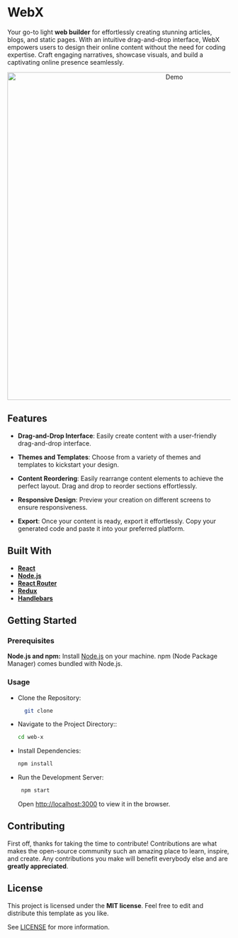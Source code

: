 
# WebX

Your go-to light **web builder** for effortlessly creating stunning articles, blogs, and static pages. With an intuitive drag-and-drop interface, WebX empowers users to design their online content without the need for coding expertise. Craft engaging narratives, showcase visuals, and build a captivating online presence seamlessly.

<p align="center">
  <img src="https://i.imgur.com/nyqhoIh.png" alt="Demo" width="738">
</p>

## Features

- **Drag-and-Drop Interface**: Easily create content with a user-friendly drag-and-drop interface.

- **Themes and Templates**: Choose from a variety of themes and templates to kickstart your design.

- **Content Reordering**: Easily rearrange content elements to achieve the perfect layout. Drag and drop to reorder sections effortlessly.

- **Responsive Design**: Preview your creation on different screens to ensure responsiveness.

- **Export**: Once your content is ready, export it effortlessly. Copy your generated code and paste it into your preferred platform.


## Built With

- **[React](https://reactjs.org/)**
- **[Node.js](https://nodejs.org/)**
- **[React Router](https://reactrouter.com/)**
- **[Redux](https://redux.js.org/)**
- **[Handlebars](https://handlebarsjs.com/)**


## Getting Started

### Prerequisites

**Node.js and npm:** Install [Node.js](https://nodejs.org/) on your machine. npm (Node Package Manager) comes bundled with Node.js.

### Usage

- Clone the Repository:

   ```sh
     git clone
   ```

- Navigate to the Project Directory::

   ```sh
   cd web-x
   ```

- Install Dependencies:

   ```sh
   npm install
   ```

- Run the Development Server:

   ```sh
    npm start
   ```
  Open [http://localhost:3000](http://localhost:3000) to view it in the browser.


## Contributing

First off, thanks for taking the time to contribute! Contributions are what makes the open-source community such an amazing place to learn, inspire, and create. Any contributions you make will benefit everybody else and are **greatly appreciated**.


## License

This project is licensed under the **MIT license**. Feel free to edit and distribute this template as you like.

See [LICENSE](LICENSE) for more information.
